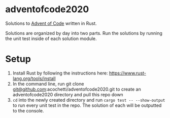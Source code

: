 # adventofcode2020

Solutions to [Advent of Code](https://adventofcode.com/2020/) written in Rust.

Solutions are organized by day into two parts. Run the solutions by running the unit test inside of each solution module.

# Setup

1. Install Rust by following the instructions here: https://www.rust-lang.org/tools/install
2. In the command line, run git clone git@github.com:acochetti/adventofcode2020.git to create an adventofcode2020 directory and pull this repo down
3. `cd` into the newly created directory and run `cargo test -- --show-output` to run every unit test in the repo. The solution of each will be outputted to the console.